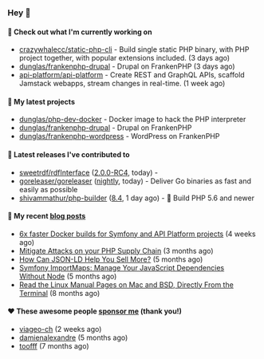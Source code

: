 ### Hey 👋

#### 👷 Check out what I'm currently working on

- [crazywhalecc/static-php-cli](https://github.com/crazywhalecc/static-php-cli) - Build single static PHP binary, with PHP project together, with popular extensions included. (3 days ago)
- [dunglas/frankenphp-drupal](https://github.com/dunglas/frankenphp-drupal) - Drupal on FrankenPHP (3 days ago)
- [api-platform/api-platform](https://github.com/api-platform/api-platform) - Create REST and GraphQL APIs, scaffold Jamstack webapps, stream changes in real-time. (1 week ago)

#### 🌱 My latest projects

- [dunglas/php-dev-docker](https://github.com/dunglas/php-dev-docker) - Docker image to hack the PHP interpreter
- [dunglas/frankenphp-drupal](https://github.com/dunglas/frankenphp-drupal) - Drupal on FrankenPHP
- [dunglas/frankenphp-wordpress](https://github.com/dunglas/frankenphp-wordpress) - WordPress on FrankenPHP

#### 🔭 Latest releases I've contributed to

- [sweetrdf/rdfInterface](https://github.com/sweetrdf/rdfInterface) ([2.0.0-RC4](https://github.com/sweetrdf/rdfInterface/releases/tag/2.0.0-RC4), today) - 
- [goreleaser/goreleaser](https://github.com/goreleaser/goreleaser) ([nightly](https://github.com/goreleaser/goreleaser/releases/tag/nightly), today) - Deliver Go binaries as fast and easily as possible
- [shivammathur/php-builder](https://github.com/shivammathur/php-builder) ([8.4](https://github.com/shivammathur/php-builder/releases/tag/8.4), 1 day ago) - :elephant: Build PHP 5.6 and newer

#### 📜 My recent [blog posts](https://dunglas.fr)

- [6x faster Docker builds for Symfony and API Platform projects](https://dunglas.dev/2023/08/6x-faster-docker-builds-for-symfony-and-api-platform-projects/) (4 weeks ago)
- [Mitigate Attacks on your PHP Supply Chain](https://dunglas.dev/2023/05/mitigate-attacks-on-your-php-supply-chain/) (3 months ago)
- [How Can JSON-LD Help You Sell More?](https://dunglas.dev/2023/04/how-can-json-ld-help-you-sell-more/) (5 months ago)
- [Symfony ImportMaps: Manage Your JavaScript Dependencies Without Node](https://dunglas.dev/2023/03/symfony-importmaps-manage-your-javascript-dependencies-without-node/) (5 months ago)
- [Read the Linux Manual Pages on Mac and BSD, Directly From the Terminal](https://dunglas.dev/2022/12/read-the-linux-manual-pages-on-mac-and-bsd-directly-from-the-terminal/) (8 months ago)

#### ❤️ These awesome people [sponsor me](https://github.com/sponsors/dunglas) (thank you!)

- [viageo-ch](https://github.com/viageo-ch) (2 weeks ago)
- [damienalexandre](https://github.com/damienalexandre) (5 months ago)
- [toofff](https://github.com/toofff) (7 months ago)

